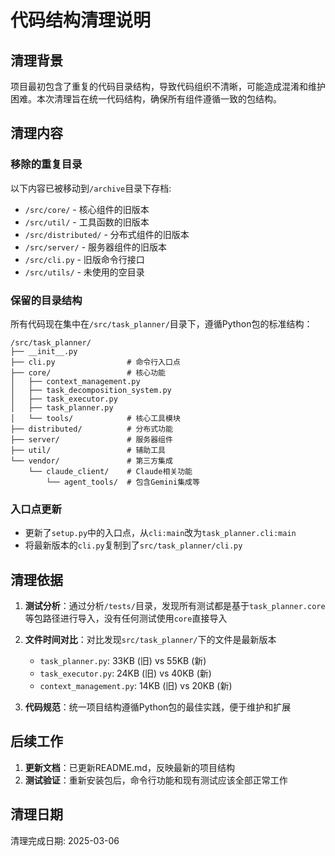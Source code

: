 # 代码结构清理说明

## 清理背景

项目最初包含了重复的代码目录结构，导致代码组织不清晰，可能造成混淆和维护困难。本次清理旨在统一代码结构，确保所有组件遵循一致的包结构。

## 清理内容

### 移除的重复目录

以下内容已被移动到`/archive`目录下存档:

- `/src/core/` - 核心组件的旧版本
- `/src/util/` - 工具函数的旧版本
- `/src/distributed/` - 分布式组件的旧版本
- `/src/server/` - 服务器组件的旧版本
- `/src/cli.py` - 旧版命令行接口
- `/src/utils/` - 未使用的空目录

### 保留的目录结构

所有代码现在集中在`/src/task_planner/`目录下，遵循Python包的标准结构：

```
/src/task_planner/
├── __init__.py
├── cli.py                # 命令行入口点
├── core/                 # 核心功能
│   ├── context_management.py
│   ├── task_decomposition_system.py
│   ├── task_executor.py
│   ├── task_planner.py
│   └── tools/            # 核心工具模块
├── distributed/          # 分布式功能
├── server/               # 服务器组件
├── util/                 # 辅助工具
└── vendor/               # 第三方集成
    └── claude_client/    # Claude相关功能
        └── agent_tools/  # 包含Gemini集成等
```

### 入口点更新

- 更新了`setup.py`中的入口点，从`cli:main`改为`task_planner.cli:main`
- 将最新版本的`cli.py`复制到了`src/task_planner/cli.py`

## 清理依据

1. **测试分析**：通过分析`/tests/`目录，发现所有测试都是基于`task_planner.core`等包路径进行导入，没有任何测试使用`core`直接导入

2. **文件时间对比**：对比发现`src/task_planner/`下的文件是最新版本
   - `task_planner.py`: 33KB (旧) vs 55KB (新)
   - `task_executor.py`: 24KB (旧) vs 40KB (新)
   - `context_management.py`: 14KB (旧) vs 20KB (新)

3. **代码规范**：统一项目结构遵循Python包的最佳实践，便于维护和扩展

## 后续工作

1. **更新文档**：已更新README.md，反映最新的项目结构
2. **测试验证**：重新安装包后，命令行功能和现有测试应该全部正常工作

## 清理日期

清理完成日期: 2025-03-06
